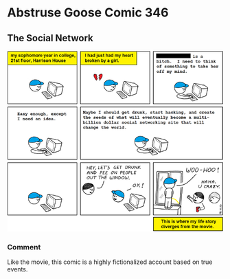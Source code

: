 # Abstruse Goose Comic 346
## The Social Network

![image](now_you_know_who_youre_fighting.png)
### Comment
Like the movie, this comic is a highly fictionalized account based on true events.
